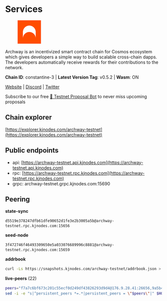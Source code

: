 # Services

<figure><img src="https://raw.githubusercontent.com/kj89/cosmos-images/main/logos/archway.png" alt=""><figcaption></figcaption></figure>

Archway is an incentivized smart contract chain for Cosmos  ecosystem which gives developers a simple way to build  scalable cross-chain dapps. The developers automatically  receive rewards for their contributions to the network.

**Chain ID**: constantine-3 | **Latest Version Tag**: v0.5.2 | **Wasm**: ON

[Website](https://archway.io) | [Discord](https://discord.gg/archwayhq) | [Twitter](https://twitter.com/archwayhq)



Subscribe to our free [🤖 Testnet Proposal Bot](https://t.me/kjnodes_testnet_proposal_bot) to never miss upcoming proposals


## Chain explorer
[https://explorer.kjnodes.com/archway-testnet](https://explorer.kjnodes.com/archway-testnet)

## Public endpoints

* api: [https://archway-testnet.api.kjnodes.com](https://archway-testnet.api.kjnodes.com)
* rpc: [https://archway-testnet.rpc.kjnodes.com](https://archway-testnet.rpc.kjnodes.com)
* grpc: archway-testnet.grpc.kjnodes.com:15690

## Peering

**state-sync**

```text
d5519e378247dfb61dfe90652d1fe3e2b3005a5b@archway-testnet.rpc.kjnodes.com:15656
```

**seed-node**

```text
3f472746f46493309650e5a033076689996c8881@archway-testnet.rpc.kjnodes.com:15659
```

**addrbook**
```bash
curl -Ls https://snapshots.kjnodes.com/archway-testnet/addrbook.json > $HOME/.archway/config/addrbook.json
```

**live-peers** (22)
```bash
peers="f7a7c6bf673c201c55ecf0d249df43826293d9d4@176.9.28.41:26656,9a5b41ac06b3c131ca6e4959a465d6bc0d103e66@88.198.52.46:11556,e5e71ccd387eba74fec51b211e9236fca965af40@46.4.5.45:11556,da7d8ff27d6aa891f54f0a6647dc0bd5ae1e7b49@116.203.35.46:46656,b9ba5ae75fbdee6812d1aa53ff7154ed59938cbc@57.128.151.101:26656,3320a6e7d7f1480e832d74d5ada53d8e275458bb@65.108.238.61:24656,d5519e378247dfb61dfe90652d1fe3e2b3005a5b@65.109.68.190:15656,874f0042c20d3808eccb86b523fffe42903034b8@95.217.144.107:11556,50fff25c44a764e50e83e08da7727fb2aa345101@65.109.93.58:40656,883e6d6e78f04be2cc7ac81f26e155de6103adf6@77.51.200.79:15656,e40e240706e5c551de40fefab1ad9fbf4a4bec23@141.94.73.39:42656,8b96338b18c1e4a76a119fe0812c131a4e2cc96a@65.109.70.45:20656,2854e7247155c5c0c418de40ed168850b4c73c60@85.232.252.19:26156,5c2a752c9b1952dbed075c56c600c3a79b58c395@195.3.220.140:26946,b44be28e05e9d6e67e55ed3927471c0b119c0f0d@65.109.112.29:30656,fc4ecb28fc3665af1fed087ca76f611e090442e9@149.102.130.209:36656,900950a031cb758b761198e52b07fcc17616bd76@65.21.200.54:40656,987a1359dfed5f538bd5ce54ba019a3eaedabee6@65.109.37.228:56656,abe084eabe7d78f187b9e464cfb73879814997de@1.54.176.18:15656,958d9056c6173edb4714b6468bda509e97d0c80c@65.108.231.124:45656,9aa8a73ea9364aa3cf7806d4dd25b6aed88d8152@190.2.136.144:11756,ade4d8bc8cbe014af6ebdf3cb7b1e9ad36f412c0@176.9.82.221:11556"
sed -i -e "s|^persistent_peers *=.*|persistent_peers = \"$peers\"|" $HOME/.archway/config/config.toml
```
